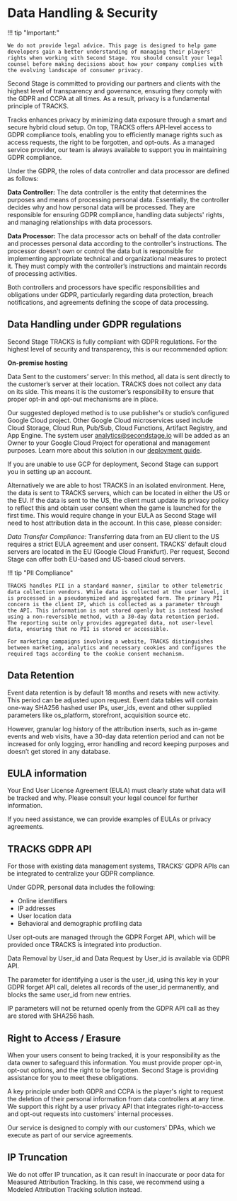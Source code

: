# Data Handling & Security

!!! tip "Important:"

    We do not provide legal advice. This page is designed to help game developers gain a better understanding of managing their players' rights when working with Second Stage. You should consult your legal counsel before making decisions about how your company complies with the evolving landscape of consumer privacy. 
    
Second Stage is committed to providing our partners and clients with the highest level of transparency and governance, ensuring they comply with the GDPR and CCPA at all times. As a result, privacy is a fundamental principle of TRACKS.

Tracks enhances privacy by minimizing data exposure through a smart and secure hybrid cloud setup. On top, TRACKS offers API-level access to GDPR compliance tools, enabling you to efficiently manage rights such as access requests, the right to be forgotten, and opt-outs. As a managed service provider, our team is always available to support you in maintaining GDPR compliance.

Under the GDPR, the roles of data controller and data processor are defined as follows:

**Data Controller:** The data controller is the entity that determines the purposes and means of processing personal data. Essentially, the controller decides why and how personal data will be processed. They are responsible for ensuring GDPR compliance, handling data subjects' rights, and managing relationships with data processors.

**Data Processor:** The data processor acts on behalf of the data controller and processes personal data according to the controller's instructions. The processor doesn't own or control the data but is responsible for implementing appropriate technical and organizational measures to protect it. They must comply with the controller’s instructions and maintain records of processing activities.

Both controllers and processors have specific responsibilities and obligations under GDPR, particularly regarding data protection, breach notifications, and agreements defining the scope of data processing.

## Data Handling under GDPR regulations

Second Stage TRACKS is fully compliant with GDPR regulations. For the highest level of security and transparency, this is our recommended option:

**On-premise hosting**

Data Sent to the customers’ server: In this method, all data is sent directly to the customer’s server at their location. TRACKS does not collect any data on its side. This means it is the customer’s responsibility to ensure that proper opt-in and opt-out mechanisms are in place. 

Our suggested deployed method is to use publisher's or studio’s configured Google Cloud project.  Other Google Cloud microservices used include Cloud Storage, Cloud Run, Pub/Sub, Cloud Functions, Artifact Registry, and App Engine. The system user analytics@secondstage.io will be added as an Owner to your Google Cloud Project for operational and management purposes. Learn more about this solution in our [deployment guide](/tracks/attribution-tracking/#deployment).

If you are unable to use GCP for deployment, Second Stage can support you in setting up an account. 

Alternatively we are able to host TRACKS in an isolated environment. Here, the data is sent to TRACKS servers, which can be located in either the US or the EU. If the data is sent to the US, the client must update its privacy policy to reflect this and obtain user consent when the game is launched for the first time. This would require change in your EULA as Second Stage will need to host attribution data in the account. In this case, please consider:   

*Data Transfer Compliance:* Transferring data from an EU client to the US requires a strict EULA agreement and user consent. TRACKS’ default cloud servers are located in the EU (Google Cloud Frankfurt). Per request, Second Stage can offer both EU-based and US-based cloud servers. 

!!! tip "PII Compliance"

    TRACKS handles PII in a standard manner, similar to other telemetric data collection vendors. While data is collected at the user level, it is processed in a pseudonymized and aggregated form. The primary PII concern is the client IP, which is collected as a parameter through the API. This information is not stored openly but is instead hashed using a non-reversible method, with a 30-day data retention period. The reporting suite only provides aggregated data, not user-level data, ensuring that no PII is stored or accessible.

    For marketing campaigns involving a website, TRACKS distinguishes between marketing, analytics and necessary cookies and configures the required tags according to the cookie consent mechanism.

## Data Retention

Event data retention is by default 18 months and resets with new activity. This period can be adjusted upon request. Event data tables will contain one-way SHA256 hashed user IPs, user_ids, event and other supplied parameters like os_platform, storefront, acquisition source etc.  

However, granular log history of the attribution inserts, such as in-game events and web visits, have a 30-day data retention period and can not be increased for only logging, error handling and record keeping purposes and doesn’t get stored in any database.   

## EULA information

Your End User License Agreement (EULA) must clearly state what data will be tracked and why. Please consult your legal councel for further information.

If you need assistance, we can provide examples of EULAs or privacy agreements.

## TRACKS GDPR API

For those with existing data management systems, TRACKS‘ GDPR APIs can be integrated to centralize your GDPR compliance. 

Under GDPR, personal data includes the following: 

- Online identifiers
- IP addresses
- User location data
- Behavioral and demographic profiling data 

User opt-outs are managed through the GDPR Forget API, which will be provided once TRACKS is integrated into production.  

Data Removal by User_id and Data Request by User_id is available via GDPR API. 

The parameter for identifying a user is the user_id, using this key in your GDPR forget API call, deletes all records of the user_id permanently, and blocks the same user_id from new entries.  

IP parameters will not be returned openly from the GDPR API call as they are stored with SHA256 hash.  

## Right to Access / Erasure

When your users consent to being tracked, it is your responsibility as the data owner to safeguard this information. You must provide proper opt-in, opt-out options, and the right to be forgotten. Second Stage is providing assistance for you to meet these obligations.

A key principle under both GDPR and CCPA is the player's right to request the deletion of their personal information from data controllers at any time. We support this right by a user privacy API that integrates right-to-access and opt-out requests into customers' internal processes.

Our service is designed to comply with our customers' DPAs, which we execute as part of our service agreements.

## IP Truncation

We do not offer IP truncation, as it can result in inaccurate or poor data for Measured Attribution Tracking. In this case, we recommend using a Modeled Attribution Tracking solution instead.



